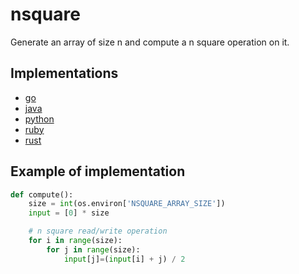 # nsquare

Generate an array of size n and compute a n square operation on it.

## Implementations

* [go](/base/go/nsquare.go)
* [java](/base/java/src/main/java/compute/nsquare.java)
* [python](/base/python/nsquare.py)
* [ruby](/base/ruby/nsquare.rb)
* [rust](/base/rust/src/nsquare.rs)

## Example of implementation

```python
def compute():
    size = int(os.environ['NSQUARE_ARRAY_SIZE'])
    input = [0] * size

    # n square read/write operation
    for i in range(size):
        for j in range(size):
            input[j]=(input[i] + j) / 2
```
